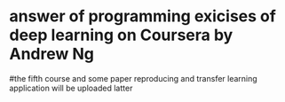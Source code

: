 # answer of programming exicises of deep learning on Coursera by Andrew Ng
#the fifth course and some paper reproducing and transfer learning application will be uploaded  latter
